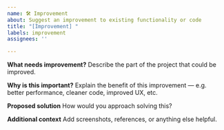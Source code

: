```yaml
---
name: 🛠️ Improvement
about: Suggest an improvement to existing functionality or code
title: "[Improvement] "
labels: improvement
assignees: ''

---
```


**What needs improvement?**
Describe the part of the project that could be improved.

**Why is this important?**
Explain the benefit of this improvement — e.g. better performance, cleaner code, improved UX, etc.

**Proposed solution**
How would you approach solving this?

**Additional context**
Add screenshots, references, or anything else helpful.
